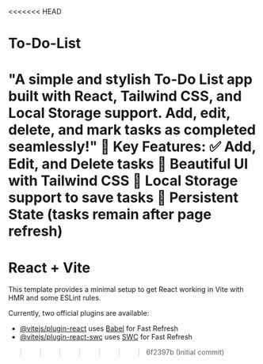 <<<<<<< HEAD
# To-Do-List
"A simple and stylish To-Do List app built with React, Tailwind CSS, and Local Storage support. Add, edit, delete, and mark tasks as completed seamlessly!"
🔹 Key Features:
✅ Add, Edit, and Delete tasks 
🎨 Beautiful UI with Tailwind CSS
💾 Local Storage support to save tasks 
🔄 Persistent State (tasks remain after page refresh)
=======
# React + Vite

This template provides a minimal setup to get React working in Vite with HMR and some ESLint rules.

Currently, two official plugins are available:

- [@vitejs/plugin-react](https://github.com/vitejs/vite-plugin-react/blob/main/packages/plugin-react/README.md) uses [Babel](https://babeljs.io/) for Fast Refresh
- [@vitejs/plugin-react-swc](https://github.com/vitejs/vite-plugin-react-swc) uses [SWC](https://swc.rs/) for Fast Refresh
>>>>>>> 6f2397b (Initial commit)
